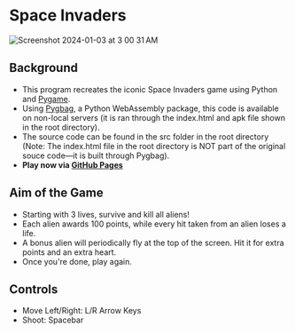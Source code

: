# Space Invaders
![Screenshot 2024-01-03 at 3 00 31 AM](https://github.com/andrewpols/space-invaders-pygame/assets/139817202/7275c059-272c-4c69-9aa9-a4ae62b416b3)

## Background
- This program recreates the iconic Space Invaders game using Python and [Pygame](https://github.com/pygame/pygame).
- Using [Pygbag](https://github.com/pygame-web/pygbag), a Python WebAssembly package, this code is available on non-local servers (it is ran through the index.html and apk file shown in the root directory).
- The source code can be found in the src folder in the root directory (Note: The index.html file in the root directory is NOT part of the original souce code—it is built through Pygbag).
- **Play now via [GitHub Pages](https://andrewpols.github.io/space-invaders-pygame/)**

## Aim of the Game
- Starting with 3 lives, survive and kill all aliens!
- Each alien awards 100 points, while every hit taken from an alien loses a life.
- A bonus alien will periodically fly at the top of the screen. Hit it for extra points and an extra heart.
- Once you're done, play again.

## Controls
- Move Left/Right: L/R Arrow Keys
- Shoot: Spacebar
